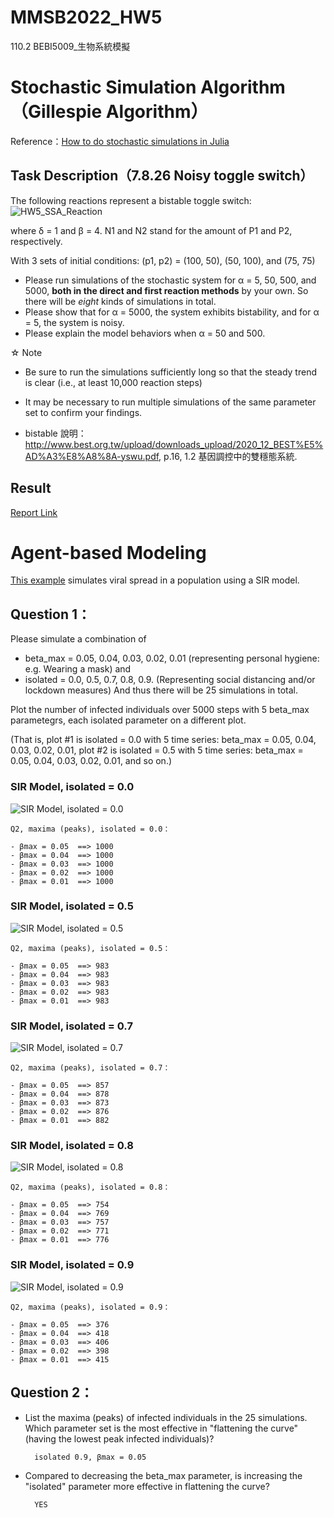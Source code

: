 # MMSB2022_HW5
110.2 BEBI5009_生物系統模擬


# Stochastic Simulation Algorithm（Gillespie Algorithm）

Reference：[How to do stochastic simulations in Julia](https://ntumitolab.github.io/mmsb-bebi-5009/intro/04-gillespie.html)

## Task Description（7.8.26 Noisy toggle switch）
The following reactions represent a bistable toggle switch:
![HW5_SSA_Reaction](./PNG/HW5_SSA_Reaction.png)

where δ = 1 and β = 4. N1 and N2 stand for the amount of P1 and P2, respectively.

With 3 sets of initial conditions: (p1, p2) = (100, 50), (50, 100), and (75, 75)

- Please run simulations of the stochastic system for α = 5, 50, 500, and 5000, **both in the direct and first reaction methods** by your own. So there will be _eight_ kinds of simulations in total. 
- Please show that for α = 5000, the system exhibits bistability, and for α = 5, the system is noisy.
- Please explain the model behaviors when α = 50 and 500.

☆ Note

- Be sure to run the simulations sufficiently long so that the steady trend is clear (i.e., at least 10,000 reaction steps)
- It may be necessary to run multiple simulations of the same parameter set to confirm your findings.

- bistable 說明：http://www.best.org.tw/upload/downloads_upload/2020_12_BEST%E5%AD%A3%E8%A8%8A-yswu.pdf, p.16, 1.2 基因調控中的雙穩態系統.

## Result
[Report Link]()


# Agent-based Modeling

[This example](https://sosiristseng.github.io/juliabook-abm/abm-04.html) simulates viral spread in a population using a SIR model.

## Question 1：

Please simulate a combination of 
- beta_max = 0.05, 0.04, 0.03, 0.02, 0.01 (representing personal hygiene: e.g. Wearing a mask) and
- isolated = 0.0, 0.5, 0.7, 0.8, 0.9. (Representing social distancing and/or lockdown measures) 
And thus there will be 25 simulations in total. 

Plot the number of infected individuals over 5000 steps with 5 beta_max parametegrs, each isolated parameter on a different plot.

(That is, plot #1 is isolated = 0.0 with 5 time series: beta_max = 0.05, 0.04, 0.03, 0.02, 0.01, plot #2 is isolated = 0.5 with 5 time series: beta_max = 0.05, 0.04, 0.03, 0.02, 0.01, and so on.)

### SIR Model, isolated = 0.0
![SIR Model, isolated = 0.0](./PNG/SIR_Model_isolated_000.png)
```
Q2, maxima (peaks), isolated = 0.0：

- βmax = 0.05  ==> 1000
- βmax = 0.04  ==> 1000
- βmax = 0.03  ==> 1000
- βmax = 0.02  ==> 1000
- βmax = 0.01  ==> 1000
```

### SIR Model, isolated = 0.5
![SIR Model, isolated = 0.5](./PNG/SIR_Model_isolated_050.png)
```
Q2, maxima (peaks), isolated = 0.5：

- βmax = 0.05  ==> 983
- βmax = 0.04  ==> 983
- βmax = 0.03  ==> 983
- βmax = 0.02  ==> 983
- βmax = 0.01  ==> 983
```

### SIR Model, isolated = 0.7
![SIR Model, isolated = 0.7](./PNG/SIR_Model_isolated_070.png)
```
Q2, maxima (peaks), isolated = 0.7：

- βmax = 0.05  ==> 857
- βmax = 0.04  ==> 878
- βmax = 0.03  ==> 873
- βmax = 0.02  ==> 876
- βmax = 0.01  ==> 882
```

### SIR Model, isolated = 0.8
![SIR Model, isolated = 0.8](./PNG/SIR_Model_isolated_080.png)
```
Q2, maxima (peaks), isolated = 0.8：

- βmax = 0.05  ==> 754
- βmax = 0.04  ==> 769
- βmax = 0.03  ==> 757
- βmax = 0.02  ==> 771
- βmax = 0.01  ==> 776
```

### SIR Model, isolated = 0.9
![SIR Model, isolated = 0.9](./PNG/SIR_Model_isolated_090.png)
```
Q2, maxima (peaks), isolated = 0.9：

- βmax = 0.05  ==> 376
- βmax = 0.04  ==> 418
- βmax = 0.03  ==> 406
- βmax = 0.02  ==> 398
- βmax = 0.01  ==> 415
```

## Question 2：

- List the maxima (peaks) of infected individuals in the 25 simulations. Which parameter set is the most effective in "flattening the curve" (having the lowest peak infected individuals)?

        isolated 0.9, βmax = 0.05
 
- Compared to decreasing the beta_max parameter, is increasing the "isolated" parameter more effective in flattening the curve?

        YES
